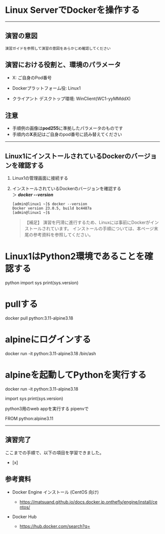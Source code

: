 
# Linux ServerでDockerを操作する

---

## 演習の意図
    演習ガイドを参照して演習の意図をあらかじめ確認してください

## 演習における役割と、環境のパラメータ
- X: ご自身のPod番号  
- Dockerプラットフォーム役: Linux1     

- クライアント デスクトップ環境: WinClient(WC1-yyMMddX)


## 注意
- 手順例の画像は<B>pod255</B>に準拠したパラメータのものです
- 手順内の<B>X</B>表記はご自身のpod番号に読み替えてください

---

## Linux1にインストールされているDockerのバージョンを確認する  

1. Linux1の管理画面に接続する  

1. インストールされているDockerのバージョンを確認する   
    ＞ ***docker --version***  

    ```
    [admin@linux1 ~]$ docker --version
    Docker version 23.0.5, build bc4487a
    [admin@linux1 ~]$ 
    ```

    > 【補足】
    > 演習を円滑に進行するため、Linuxには事前にDockerがインストールされています。
    > インストールの手順については、本ページ末尾の参考資料を参照してください。



# Linux1はPython2環境であることを確認する
python
import sys
print(sys.version)

# pullする
docker pull python:3.11-alpine3.18


# alpineにログインする
docker run -it python:3.11-alpine3.18 /bin/ash

# alpineを起動してPythonを実行する
docker run -it python:3.11-alpine3.18

import sys
print(sys.version)


python3用のweb appを実行する
pipenvで


FROM python:alpine3.11



---  

## 演習完了  
ここまでの手順で、以下の項目を学習できました。  
- [x]   

## 参考資料
- Docker Engine インストール (CentOS 向け)
    - https://matsuand.github.io/docs.docker.jp.onthefly/engine/install/centos/

- Docker Hub
    - https://hub.docker.com/search?q=
